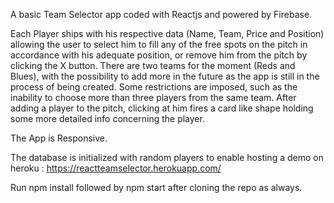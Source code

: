 
A basic Team Selector app coded with Reactjs and powered by Firebase. 

Each Player ships with his respective data (Name, Team, Price and Position) allowing the user to select him to fill any of the free spots on the pitch in accordance with his adequate position, or remove him from the pitch by clicking the X button.
There are two teams for the moment (Reds and Blues), with the possibility to add more in the future as the app is still in the process of being created.
Some restrictions are imposed, such as the inability to choose more than three players from the same team.
After adding a player to the pitch, clicking at him fires a card like shape holding some more detailed info concerning the player.

The App is Responsive.

The database is initialized with random players to enable hosting a demo on heroku : https://reactteamselector.herokuapp.com/

Run npm install followed by npm start after cloning the repo as always.
